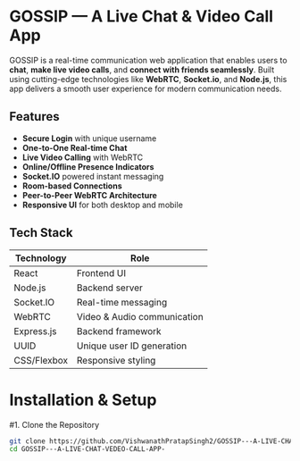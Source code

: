 # GOSSIP  — A Live Chat & Video Call App

GOSSIP is a real-time communication web application that enables users to **chat**, **make live video calls**, and **connect with friends seamlessly**. Built using cutting-edge technologies like **WebRTC**, **Socket.io**, and **Node.js**, this app delivers a smooth user experience for modern communication needs.

## Features

-  **Secure Login** with unique username
-  **One-to-One Real-time Chat**
-  **Live Video Calling** with WebRTC
-  **Online/Offline Presence Indicators**
-  **Socket.IO** powered instant messaging
-  **Room-based Connections**
-  **Peer-to-Peer WebRTC Architecture**
-  **Responsive UI** for both desktop and mobile

## Tech Stack

| Technology   | Role                         |
|--------------|------------------------------|
| React        | Frontend UI                  |
| Node.js      | Backend server               |
| Socket.IO    | Real-time messaging          |
| WebRTC       | Video & Audio communication  |
| Express.js   | Backend framework            |
| UUID         | Unique user ID generation    |
| CSS/Flexbox  | Responsive styling           |

# Installation & Setup

#1. Clone the Repository

```bash
git clone https://github.com/VishwanathPratapSingh2/GOSSIP---A-LIVE-CHAT-VEDEO-CALL-APP-.git
cd GOSSIP---A-LIVE-CHAT-VEDEO-CALL-APP-
